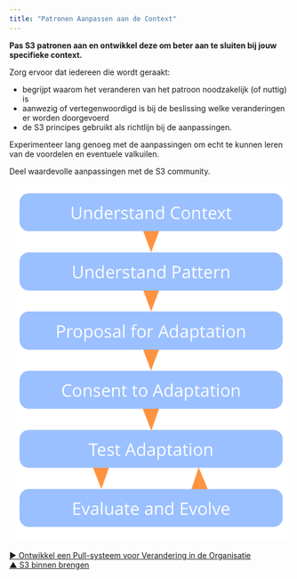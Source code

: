 ```yaml
---
title: "Patronen Aanpassen aan de Context"
---
```



**Pas S3 patronen aan en ontwikkel deze om beter aan te sluiten bij jouw specifieke context.**

Zorg ervoor dat iedereen die wordt geraakt:

- begrijpt waarom het veranderen van het patroon noodzakelijk (of nuttig) is
- aanwezig of vertegenwoordigd is bij de beslissing welke veranderingen er worden doorgevoerd
- de S3 principes gebruikt als richtlijn bij de aanpassingen.

Experimenteer lang genoeg met de aanpassingen om echt te kunnen leren van de voordelen en eventuele valkuilen.

Deel waardevolle aanpassingen met de S3 community.

![Fases van patronen aanpassen aan een specifieke context](img/process/adapt-pattern-to-context.png)

[&#9654; Ontwikkel een Pull-systeem voor Verandering in de Organisatie](create-a-pull-system-for-organizational-change.html)<br/>[&#9650; S3 binnen brengen](bringing-in-s3.html)

